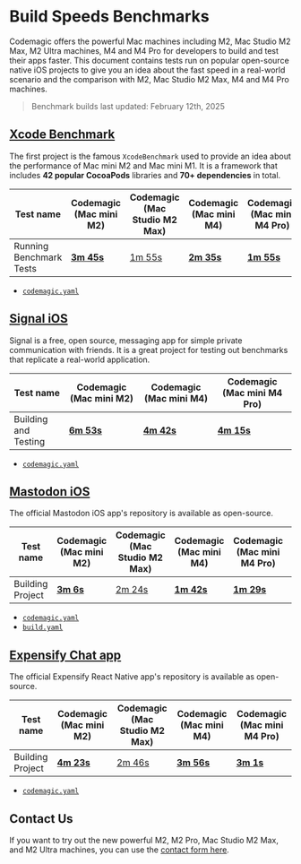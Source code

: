 # Build Speeds Benchmarks

Codemagic offers the powerful Mac machines including M2, Mac Studio M2 Max, M2 Ultra machines, M4 and M4 Pro for developers to build and test their apps faster. This document contains tests run on popular open-source native iOS projects to give you an idea about the fast speed in a real-world scenario and the comparison with M2, Mac Studio M2 Max, M4 and M4 Pro machines.

> Benchmark builds last updated: February 12th, 2025

## [Xcode Benchmark](https://github.com/codemagic-ci-cd/codemagic-benchmarks-projects-xcodeBenchmark/tree/master)

The first project is the famous `XcodeBenchmark` used to provide an idea about the performance of Mac mini M2 and Mac mini M1. It is a framework that includes **42 popular CocoaPods** libraries and **70+ dependencies** in total.

**Test name** | **Codemagic (Mac mini M2)** | **Codemagic (Mac Studio M2 Max)** | **Codemagic (Mac mini M4)** | **Codemagic (Mac mini M4 Pro)**
--- | --- | --- | --- | ---
Running Benchmark Tests | [**3m 45s**](https://codemagic.io/app/65a681d3ce3bc23535e15f5e/build/66167c6ec43448ce8901e144) | [1m 55s](https://codemagic.io/app/65a681d3ce3bc23535e15f5e/build/6705025a11c8161bba66419d) | [**2m 35s**](https://codemagic.io/app/65a681d3ce3bc23535e15f5e/build/67ada648d5e5fc402a5d8d65) | [**1m 55s**](https://codemagic.io/app/65a681d3ce3bc23535e15f5e/build/67ada5ec9db86a6dda96f61b)

- [`codemagic.yaml`](https://github.com/codemagic-ci-cd/codemagic-benchmarks-projects-xcodeBenchmark/blob/master/codemagic.yaml)

## [Signal iOS](https://github.com/codemagic-ci-cd/codemagic-benchmarks-projects-signal_ios)

Signal is a free, open source, messaging app for simple private communication with friends. It is a great project for testing out benchmarks that replicate a real-world application.

**Test name** | **Codemagic (Mac mini M2)** | **Codemagic (Mac mini M4)** | **Codemagic (Mac mini M4 Pro)**
--- | --- | --- | ---
Building and Testing | [**6m 53s**](https://codemagic.io/app/67adbb042083e60da9a98395/build/67adbceac7740942d4f4443e) | [**4m 42s**](https://codemagic.io/app/67adbb042083e60da9a98395/build/67adc085a7f578f13d09be0b) | [**4m 15s**](https://codemagic.io/app/67adbb042083e60da9a98395/build/67adc0c81809a963f9589c2f)

- [`codemagic.yaml`](https://github.com/codemagic-ci-cd/Signal-iOS-Benchmark/blob/main/codemagic.yaml)

## [Mastodon iOS](https://github.com/codemagic-ci-cd/codemagic-benchmarks-projects-mastodon-ios)

The official Mastodon iOS app's repository is available as open-source.

**Test name** | **Codemagic (Mac mini M2)** | **Codemagic (Mac Studio M2 Max)** | **Codemagic (Mac mini M4)** | **Codemagic (Mac mini M4 Pro)**| GitHub Actions 
--- | --- | --- | --- | --- | ---
Building Project | [**3m 6s**](https://codemagic.io/app/65a42cf8f3786c75977de546/build/66167cc8f33970f5ab6b0803) | [2m 24s](https://codemagic.io/app/65a42cf8f3786c75977de546/build/670444ac910902d4e4cfce46) | [**1m 42s**](https://codemagic.io/app/65a42cf8f3786c75977de546/build/67accb9b300c3f169e4bac01) | [**1m 29s**](https://codemagic.io/app/65a42cf8f3786c75977de546/build/67acc9fa766d68168119eecc) | [9m 3s](https://github.com/codemagic-ci-cd/codemagic-benchmarks-projects-mastodon-ios/actions/runs/7585480789)

- [`codemagic.yaml`](https://github.com/codemagic-ci-cd/codemagic-benchmarks-projects-mastodon-ios/blob/develop/codemagic.yaml)
- [`build.yaml`](https://github.com/codemagic-ci-cd/codemagic-benchmarks-projects-mastodon-ios/blob/develop/.github/workflows/build.yml)

## [Expensify Chat app](https://github.com/codemagic-ci-cd/codemagic-benchmarks-project-expensify_chat_app)

The official Expensify React Native app's repository is available as open-source.

**Test name** | **Codemagic (Mac mini M2)** | **Codemagic (Mac Studio M2 Max)** | **Codemagic (Mac mini M4)** | **Codemagic (Mac mini M4 Pro)**
--- | --- | --- | --- | ---
Building Project | [**4m 23s**](https://codemagic.io/app/660936c197f2bee5b7353663/build/673654731bd5c81d4bac8598) | [2m 46s](https://codemagic.io/app/660936c197f2bee5b7353663/build/67365494bdb50729da7ac73a) | [**3m 56s**](https://codemagic.io/app/660936c197f2bee5b7353663/build/67acc37c97e6a0538526180a) | [**3m 1s**](https://codemagic.io/app/660936c197f2bee5b7353663/build/67acc2f30de29e74152c81cc) 

- [`codemagic.yaml`](https://github.com/codemagic-ci-cd/codemagic-benchmarks-project-expensify_chat_app/blob/main/codemagic.yaml)

## Contact Us
If you want to try out the new powerful M2, M2 Pro, Mac Studio M2 Max, and M2 Ultra machines, you can use the [contact form here](https://codemagic.io/contact/).
